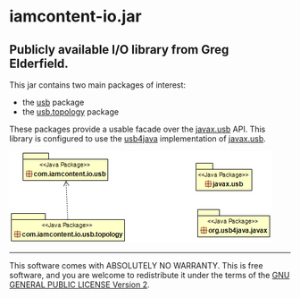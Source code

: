 # iamcontent-io.jar
## Publicly available I/O library from Greg Elderfield.

This jar contains two main packages of interest:

* the [usb](src/main/site/md/usb.md) package 
* the [usb.topology](src/main/site/md/usb.topology.md) package

These packages provide a usable facade over the [javax.usb](http://sourceforge.net/projects/javax-usb/) API. This library is configured to use the [usb4java](http://usb4java.org/) implementation of [javax.usb](http://sourceforge.net/projects/javax-usb/).

![Package Diagram](src/main/site/uml/com.iamcontent.io-package.png)

---

This software comes with ABSOLUTELY NO WARRANTY. This is free software, and you are welcome to redistribute it
under the terms of the [GNU GENERAL PUBLIC LICENSE Version 2](https://www.gnu.org/licenses/gpl-2.0.html).
